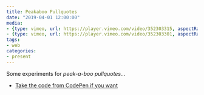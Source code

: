 ```yaml
---
title: Peakaboo Pullquotes
date: "2019-04-01 12:00:00"
media:
- {type: vimeo, url: https://player.vimeo.com/video/352303315, aspectRatio: 100}
- {type: vimeo, url: https://player.vimeo.com/video/352303301, aspectRatio: 70}
tags:
- web
categories:
- present
---
```


Some experiments for _peak-a-boo pullquotes..._

- [Take the code from CodePen if you want](https://codepen.io/tylerpaige/pen/PxxvQz)